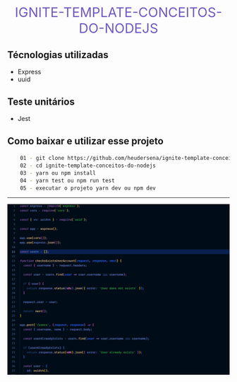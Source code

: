 <p style="font-size: 30px; text-align: center; text-transform: uppercase; color: #7159C1; ">ignite-template-conceitos-do-nodejs </p>

## Técnologias utilizadas
 - Express
 - uuid

## Teste unitários
- Jest

## Como baixar e utilizar esse projeto

```sh
    01 - git clone https://github.com/heudersena/ignite-template-conceitos-do-nodejs.git
    02 - cd ignite-template-conceitos-do-nodejs
    03 - yarn ou npm install
    04 - yarn test ou npm run test
    05 - executar o projeto yarn dev ou npm dev
```
<hr>

<img src="https://raw.githubusercontent.com/heudersena/ignite-template-conceitos-do-nodejs/main/src/image/image.jpg" width="1100">
